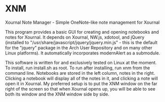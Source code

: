 # XNM
Xournal Note Manager - Simple OneNote-like note management for Xournal

This program provides a basic GUI for creating and opening notebooks and notes for Xournal. It depends on Xournal, NW.js, xdotool, and jQuery (installed to "/usr/share/javascript/jquery/jquery.min.js" - this is the default for the "jquery" package in the Arch User Repository and on many other Linux platforms). It automatically incorporates modernAlert as a submodule.

This software is written for and exclusively tested on Linux at the moment. To install, run install.sh as root. To run after installing, run xnm from the command line. Notebooks are stored in the left column, notes in the right. Clicking a notebook will display all of the notes in it, and clicking a note will open it in Xournal. My preferred setup is to put the XNM window on the far right of the screen so that when Xournal opens up, you will be able to see both its window and the XNM window side by side.
